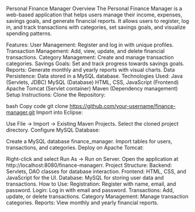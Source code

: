 Personal Finance Manager
Overview
The Personal Finance Manager is a web-based application that helps users manage their income, expenses, savings goals, and generate financial reports. It allows users to register, log in, and track transactions with categories, set savings goals, and visualize spending patterns.

Features:
User Management: Register and log in with unique profiles.
Transaction Management: Add, view, update, and delete financial transactions.
Category Management: Create and manage transaction categories.
Savings Goals: Set and track progress towards savings goals.
Reports: Generate monthly and yearly reports with visual charts.
Data Persistence: Data stored in a MySQL database.
Technologies Used:
Java (Servlets, JDBC)
MySQL (Database)
HTML, CSS, JavaScript (Frontend)
Apache Tomcat (Servlet container)
Maven (Dependency management)
Setup Instructions:
Clone the Repository:

bash
Copy code
git clone https://github.com/your-username/finance-manager.git
Import into Eclipse:

Use File -> Import -> Existing Maven Projects.
Select the cloned project directory.
Configure MySQL Database:

Create a MySQL database finance_manager.
Import tables for users, transactions, and categories.
Deploy on Apache Tomcat:

Right-click and select Run As -> Run on Server.
Open the application at http://localhost:8080/finance-managerr.
Project Structure:
Backend: Servlets, DAO classes for database interaction.
Frontend: HTML, CSS, and JavaScript for the UI.
Database: MySQL for storing user data and transactions.
How to Use:
Registration: Register with name, email, and password.
Login: Log in with email and password.
Transactions: Add, update, or delete transactions.
Category Management: Manage transaction categories.
Reports: View monthly and yearly financial reports.
